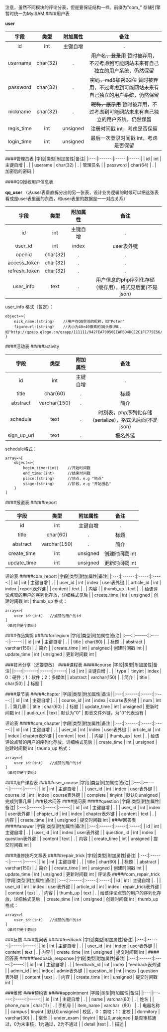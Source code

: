 注意，虽然不同模块的评论分表，但是要保证结构一样。前缀为"com_"
存储引擎暂时统一为MyISAM
####用户表

**user**

|字段|类型|附加属性|备注|
|:---:|:------:|:-----:|:-----:|
| id | int  | 主键自增 | . |
| username | char(32) | . | ~~用户名，登录用~~ 暂时被弃用，不过考虑到可能网站未来有自己独立的用户系统，仍然保留 |
| password | char(32) | . | ~~密码，md5加密32位~~ 暂时被弃用，不过考虑到可能网站未来有自己独立的用户系统，仍然保留|
| nickname | char(32) | . | ~~昵称，展示用~~ 暂时被弃用，不过考虑到可能网站未来有自己独立的用户系统，仍然保留 |
| regis_time | int | unsigned | 注册时间戳 int，考虑是否保留 |
| login_time | int | unsigned | 最后一次登录时间戳 int，考虑是否保留 |

####管理员表
|字段|类型|附加属性|备注|
|:---:|:------:|:-----:|:-----:|
| id | int  | 主键自增 | . |
| userame | char(32) | . | 管理员名 |
| password | char(64) | . | 加密后的密码 |


####QQ授权用户信息表

**qq_user**
（从user表垂直拆分出的另一张表，设计业务逻辑的时候可以把这张表看成是user表里面的东西，和user表里的数据是一一对应关系）

|字段|类型|附加属性|备注|
|:---:|:------:|:-----:|:-----:|
| id | int  | 主键自增 | . |
| user_id | int |  index | user表外键 |
| openid | char(32) | . |.|
| access_token | char(32)| . | . |
| refresh_token | char(32)| . | . |
| user_info | text | . | 用户信息的php序列化存储（缓存用），格式见后面(不是json) |
 user_info 格式（暂定）：
```
object=>{
    nick_name:(string)    //用户在QQ空间的昵称，如"Peter"
    figureurl:(string)    //大小为40×40像素的QQ头像URL，如"http://qzapp.qlogo.cn/qzapp/111111/942FEA70050EEAFBD4DCE2C1FC775E56/30"
}
```


####活动表
#####activity

|字段|类型|附加属性|备注|
|:---:|:------:|:-----:|:-----:|
| id | int  | 主键自增 | . |
| title | char(60) | .| 标题 |
| abstract | varchar(150) | .| 简介 |
| schedule | text | . | 时刻表，php序列化存储(serialize)，格式见后面(不是json) | 
| sign_up_url | text | . | 报名外链 |
schedule格式：
```
array=>[
    object=>{
        begin_time:(int)    //开始时间戳
        end_time:(int)      //结束时间戳
        place:(string)      //地点，e.g "地点"
        stage:(string)      //阶段，e.g "开始报名"
    }
]
```
####报道表
#####report

|字段|类型|附加属性|备注|
|:---:|:------:|:-----:|:-----:|
| id | int  | 主键自增 | . |
| title | char(60) | .| 标题 |
| abstract | varchar(150) | .| 简介 |
| create_time | int  | unsigned | 创建时间戳 int |
| update_time | int  | unsigned | 更新时间戳 int |
评论表
#####com_report
|字段|类型|附加属性|备注|
|:---:|:------:|:-----:|:-----:|
| id | int  | 主键自增 | . |
| user_id | int |  index | user表外键 |
| article_id | int | index | report表外键 |
| content | text | . | 内容 |
| thumb_up | text | . | 给该评论点赞的用户的序列化存放，详细格式见后 |
| create_time | int | unsigned | 创建时间戳 int |
thumb_up 格式：
```
array=>[
    user_id:(int)   //点赞的用户的id
]
（单纯只是个数组）
```



####作品集锦
#####forilegium
|字段|类型|附加属性|备注|
|:---:|:------:|:-----:|:-----:|
| id | int  | 主键自增 | . |
| title | char(60) | .| 标题 |
| abstract | varchar(150) | .| 简介 |
| create_time | int  | unsigned | 创建时间戳 int |
| update_time | int  | unsigned | 更新时间戳 int |


###技术分享（还要更改）
####课程表
#####course
|字段|类型|附加属性|备注|
|:---:|:------:|:-----:|:-----:|
| id | int  | 主键自增 | . |
| type |  tinyint | index | 0：硬件；1：软件；2：多媒体|
| abstract | varchar(150) | .| 简介 |
| title | char(50) | .| 标题 |

####章节表
#####chapter
|字段|类型|附加属性|备注|
|:---:|:------:|:-----:|:-----:|
| id | int  | 主键自增 | . |
| course_id | int |  index | course表外键 |
| num | int | . | 第几章 |
| title | char(60) | .| 标题 |
| update_time | int  | unsigned | 更新时间戳 int |
| audio_url | text | 默认为"0" | 影音文件外链，为"0"代表没有 |

评论表
#####com_chapter
|字段|类型|附加属性|备注|
|:---:|:------:|:-----:|:-----:|
| id | int  | 主键自增 | . |
| user_id | int |  index | user表外键 |
| article_id | int | index | chapter表外键 |
| content | text | . | 内容 |
| thumb_up | text | . | 给该评论点赞的用户的序列化存放，详细格式见后 |
| create_time | int | unsigned | 创建时间戳 int |
thumb_up 格式：
```
array=>[
    user_id:(int)   //点赞的用户的id
]
（单纯只是个数组）
```

####用户课程表
#####user_course
|字段|类型|附加属性|备注|
|:---:|:------:|:-----:|:-----:|
| id | int  | 主键自增 | . |
| user_id | int |  index | user表外键 |
| course_id | int |  index | course表外键 |
| complete | tinyint | 默认0,unsigned  | 完成到第几章 |
###技术问答
####提问表
#####question
|字段|类型|附加属性|备注|
|:---:|:------:|:-----:|:-----:|
| id | int  | 主键自增 | . |
| user_id | int |  index | user表外键 |
| chapter_id | int | index | chapter表外键 |
| content | text | . | 内容 |
| create_time  | int  | unsigned | 提交时间戳 int |
####回答表
#####answer
|字段|类型|附加属性|备注|
|:---:|:------:|:-----:|:-----:|
| id | int  | 主键自增 | . |
| user_id | int |  index | user表外键 |
| question_id  | int |  index | question表外键 |
| content | text | . | 内容 |
| create_time  | int  | unsigned | 提交时间戳 int |

####维修技巧文章表
#####repair_trick
|字段|类型|附加属性|备注|
|:---:|:------:|:-----:|:-----:|
| id | int  | 主键自增 | . |
| title | char(60) | .| 标题 |
| abstract | varchar(150) | .| 简介 |
| create_time | int  | unsigned | 创建时间戳 int |
| update_time | int  | unsigned | 更新时间戳 int |
评论表
#####com_repair_trick
|字段|类型|附加属性|备注|
|:---:|:------:|:-----:|:-----:|
| id | int  | 主键自增 | . |
| user_id | int |  index | user表外键 |
| article_id | int | index | repair_trick表外键 |
| content | text | . | 内容 |
| thumb_up | text | . | 给该评论点赞的用户的序列化存放，详细格式见后 |
| create_time | int | unsigned | 创建时间戳 int |
thumb_up 格式：
```
array=>[
    user_id:(int)   //点赞的用户的id
]
（单纯只是个数组）
```

###反馈
####提问表
#####feedback
|字段|类型|附加属性|备注|
|:---:|:------:|:-----:|:-----:|
| id | int  | 主键自增 | . |
| user_id | int |  index | user表外键 |
| content | text | . | 内容 |
| create_time  | int  | unsigned | 提交时间戳 int |
####回答表
#####feedback_response
|字段|类型|附加属性|备注|
|:---:|:------:|:-----:|:-----:|
| id | int  | 主键自增 | . |
| feedback_id | int |  index | feedback表外键 |
| admin_id | int |  index | admin表外键 |
| question_id  | int |  index | question表外键 |
| content | text | . | 内容 |
| create_time  | int  | unsigned | 提交时间戳 int |

###维修
####预约表
#####appointment
|字段|类型|附加属性|备注|
|:---:|:------:|:-----:|:-----:|
| id | int  | 主键自增 | . |
| name | varchar(80) | . | 姓名 |
| phone_num | char(11) | . | 手机号 |
| item_name | varchar（80） |  . | 电器名称 |
| campus | tinyint | 默认0,unsigned  | 校区，0：南校；1：北校 |
| dormitory | varchar(30) | . | 宿舍 |
| under_exam | tinyint | 默认0,unsigned  | 是否审核通过，0为未审核，1为通过，2为不通过 | 
| detail |text | . | 描述 |